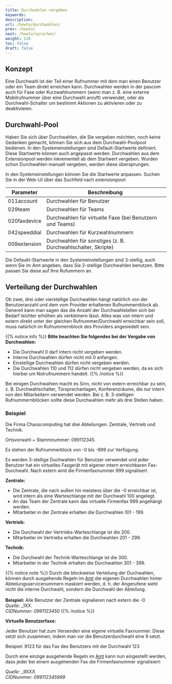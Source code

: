 ```yaml
---
title: Durchwahlen vergeben
keywords:
description:
url: /howto/durchwahlen/
prev: /howto/
next: /howto/sprachen/
weight: 120
toc: false
draft: false
---
```


## Konzept

Eine Durchwahl ist der Teil einer Rufnummer mit dem man einen Benutzer oder ein Team direkt erreichen kann. Durchwahlen werden in der pascom auch für Faxe oder Kurzwahlnummern (wenn man z. B. eine externe Mobilrufnummer über eine Durchwahl anruft) verwendet, oder als Durchwahl-Schalter um bestimmt Aktionen zu aktivieren oder zu deaktivieren.

## Durchwahl-Pool
<!-- FIXME extension-pool ersetzen -->

Haben Sie sich über Durchwahlen, die Sie vergeben möchten, noch keine Gedanken gemacht, können Sie sich aus dem Durchwahl-Poolpool bedienen.
In den Systemeinstellungen sind Default-Startwerte definiert. Diese Startwerte können auch angepasst werden. Durchwahlen aus dem Extensionpool werden inkrementell ab dem Startwert vergeben. Wurden schon Durchwahlen manuell vergeben, werden diese übersprungen.

In den Systemeinstellungen können Sie die Startwerte anpassen. Suchen Sie in der Web-UI über das Suchfeld nach *extensionpool*:

|Parameter|Beschreibung|
|---|---|
|011account|Durchwahlen für Benutzer|
|029team|Durchwahlen für Teams|
|020faxdevice|Durchwahlen für virtuelle Faxe (bei Benutzern und Teams)|
|042speeddial|Durchwahlen für Kurzwahlnummern|
|009extension|Durchwahlen für sonstiges (z. B. Durchwahlschalter, Skripte)|

Die Defaukt-Startwerte in den Systemeinstellungen sind 3-stellig, auch wenn Sie im Amt angeben, dass Sie 2-stellige
Durchwahlen benutzen. Bitte passen Sie diese auf Ihre Rufummern an.

## Verteilung der Durchwahlen

Ob zwei, drei oder vierstellige Durchwahlen hängt natürlich von der Benutzeranzahl und dem vom Provider erhaltenen Rufnummernblock ab.
Generell kann man sagen das die Anzahl der Durchwahlstellen sich bei Bedarf leichter erhöhen als verkleinern lässt.
Alles was von intern und extern direkt unter der gleichen Rufnummer/Durchwahl erreichbar sein soll, muss natürlich im Rufnummernblock des Providers angesiedelt sein.

{{% notice info %}}
**Bitte beachten Sie folgendes bei der Vergabe von Durchwahlen:**<br>
- Die Durchwahl 0 darf intern nicht vergeben werden.<br>
- Interne Durchwahlen dürfen nicht mit 0 anfangen.<br>
- Einstellige Durchwahlen dürfen nicht vergeben werden.<br>
- Die Durchwahlen 110 und 112 dürfen nicht vergeben werden, da es sich hierbei um Notrufnummern handelt.
{{% /notice %}}

Bei einigen Durchwahlen macht es Sinn, nicht von extern erreichbar zu sein, z. B. Durchwahlschalter, Türsprechanlagen, Konferenzräume, die nur intern von den Mitarbeitern verwendet werden. Bei z. B. 3-stelligen Rufnummernblöcken sollte diese Durchwahlen mehr als drei Stellen haben.

### Beispiel

Die Firma Chaoscomputing hat drei Abteilungen: Zentrale, Vertrieb und Technik.

Ortsvorwahl + Stammnummer: 099112345.

Es stehen der Rufnummerblock von -0 bis -999 zur Verfügung.

Es werden 3-stellige Duchwahlen für Benutzer verwendet und jeder Benutzer hat ein virtuelles Faxgerät mit eigener intern erreichbaren Fax-Durchwahl. Nach extern wird die Firmenfaxnummer 999 signalisert.

**Zentrale:**

* Die Zentrale, die nach außen hin meistens über die -0 erreichbar ist, wird intern als eine Warteschlange mit der Durchwahl 100 angelegt.
* An das Team der Zentrale kann das virtuelle Firmenfax 999 angehängt werden.
* Mitarbeiter in der Zentrale erhalten die Durchwahlen 101 - 199.

**Vertrieb:**

* Die Durchwahl der Vertriebs-Warteschlange ist die 200.
* Mitarbeiter im Vertriebs erhalten die Durchwahlen 201 - 299.

**Technik:**

* Die Durchwahl der Technik-Warteschlange ist die 300.
* Mitarbeiter in der Technik erhalten die Durchwahlen 301 - 399.


{{% notice note %}}
Durch die blockweise Verteilung der Duchwahlen, können durch ausgehende Regeln im [Amt](/aemter/aemter-konfigurieren/#rufregeln) die eigenen Durchwahlen hinter Abteilungsservicenummern maskiert werden, d. h. der Angerufene sieht nicht die interne Durchwahl, sondern die Durchwahl der Abteilung.
<br><br>**Beispiel:** Alle Benutzer der Zentrale signalieren nach extern die -0<br>
*Quelle: _1XX.*<br>
*CIDNummer: 0991123450*
{{% /notice %}}

**Virtuelle Benutzerfaxe:**

Jeder Benutzer hat zum Versenden eine eigene virtuelle Faxnummer. Diese setzt sich zusammen, indem man vor die Benutzerdurchwahl eine 9 setzt.

Beispiel: 9123 für das Fax des Benutzers mit der Durchwahl 123

Durch eine einzige ausgehende Regeln im [Amt](/aemter/aemter-konfigurieren/#rufregeln) kann nun eingestellt werden, dass jeder bei einem ausgehenden Fax die Firmenfaxnummer signalisiert:

*Quelle: _9XXX.*<br>
*CIDNummer: 099112345999*
